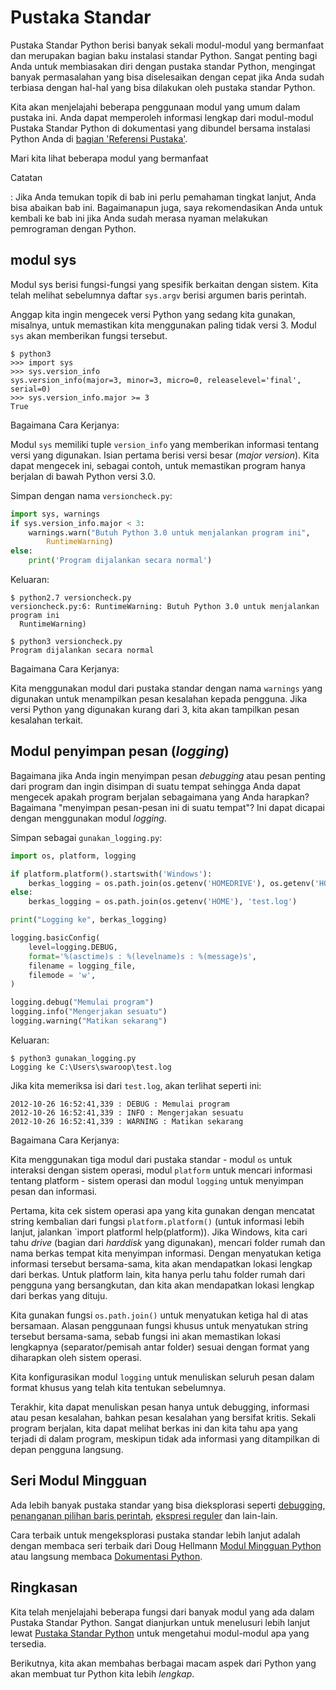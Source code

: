 # Pustaka Standar
Pustaka Standar Python berisi banyak sekali modul-modul yang bermanfaat dan merupakan bagian baku instalasi standar Python. Sangat penting bagi Anda untuk membiasakan diri dengan pustaka standar Python, mengingat banyak permasalahan yang bisa diselesaikan dengan cepat jika Anda sudah terbiasa dengan hal-hal yang bisa dilakukan oleh pustaka standar Python. 

Kita akan menjelajahi beberapa penggunaan modul yang umum dalam pustaka ini. Anda dapat memperoleh informasi lengkap dari modul-modul Pustaka Standar Python di dokumentasi yang dibundel bersama instalasi Python Anda di [ bagian 'Referensi Pustaka'](http://docs.python.org/py3k/library/index.html).

Mari kita lihat beberapa modul yang bermanfaat

Catatan

:   Jika Anda temukan topik di bab ini perlu pemahaman tingkat lanjut, Anda bisa abaikan bab ini. Bagaimanapun juga, saya rekomendasikan Anda untuk kembali ke bab ini jika Anda sudah merasa nyaman melakukan pemrograman dengan Python.

## modul sys 

Modul sys berisi fungsi-fungsi yang spesifik berkaitan dengan sistem. Kita telah melihat sebelumnya daftar `sys.argv` berisi argumen baris perintah.

Anggap kita ingin mengecek versi Python yang sedang kita gunakan, misalnya, untuk memastikan kita menggunakan paling tidak versi 3. Modul `sys` akan memberikan fungsi tersebut.

~~~
$ python3
>>> import sys
>>> sys.version_info
sys.version_info(major=3, minor=3, micro=0, releaselevel='final', serial=0)
>>> sys.version_info.major >= 3
True
~~~

Bagaimana Cara Kerjanya:

Modul `sys` memiliki tuple `version_info` yang memberikan informasi tentang versi yang digunakan. Isian pertama berisi versi besar (_major version_). Kita dapat mengecek ini, sebagai contoh, untuk memastikan program hanya berjalan di bawah Python versi 3.0.

Simpan dengan nama `versioncheck.py`:

~~~python
import sys, warnings
if sys.version_info.major < 3:
    warnings.warn("Butuh Python 3.0 untuk menjalankan program ini",
        RuntimeWarning)
else:
    print('Program dijalankan secara normal')
~~~

Keluaran:

~~~
$ python2.7 versioncheck.py
versioncheck.py:6: RuntimeWarning: Butuh Python 3.0 untuk menjalankan program ini
  RuntimeWarning)

$ python3 versioncheck.py
Program dijalankan secara normal
~~~

Bagaimana Cara Kerjanya:

Kita menggunakan modul dari pustaka standar dengan nama `warnings` yang digunakan untuk menampilkan pesan kesalahan kepada pengguna. Jika versi Python yang digunakan kurang dari 3, kita akan tampilkan pesan kesalahan terkait. 

## Modul penyimpan pesan (_logging_) 

Bagaimana jika Anda ingin menyimpan pesan _debugging_ atau pesan penting dari program dan ingin disimpan di suatu tempat sehingga Anda dapat mengecek apakah program berjalan sebagaimana yang Anda harapkan? Bagaimana "menyimpan pesan-pesan ini di suatu tempat"? Ini dapat dicapai dengan menggunakan modul _logging_.

Simpan sebagai `gunakan_logging.py`:

~~~python
import os, platform, logging

if platform.platform().startswith('Windows'):
    berkas_logging = os.path.join(os.getenv('HOMEDRIVE'), os.getenv('HOMEPATH'), 'test.log')
else:
    berkas_logging = os.path.join(os.getenv('HOME'), 'test.log')

print("Logging ke", berkas_logging)

logging.basicConfig(
    level=logging.DEBUG,
    format='%(asctime)s : %(levelname)s : %(message)s',
    filename = logging_file,
    filemode = 'w',
)

logging.debug("Memulai program")
logging.info("Mengerjakan sesuatu")
logging.warning("Matikan sekarang")
~~~

Keluaran:

~~~
$ python3 gunakan_logging.py
Logging ke C:\Users\swaroop\test.log
~~~

Jika kita memeriksa isi dari `test.log`, akan terlihat seperti ini:

~~~
2012-10-26 16:52:41,339 : DEBUG : Memulai program 
2012-10-26 16:52:41,339 : INFO : Mengerjakan sesuatu
2012-10-26 16:52:41,339 : WARNING : Matikan sekarang
~~~

Bagaimana Cara Kerjanya:

Kita menggunakan tiga modul dari pustaka standar - modul `os` untuk interaksi dengan sistem operasi, modul `platform` untuk mencari informasi tentang platform - sistem operasi dan modul `logging` untuk menyimpan pesan dan informasi.

Pertama, kita cek sistem operasi apa yang kita gunakan dengan mencatat string kembalian dari fungsi `platform.platform()` (untuk informasi lebih lanjut, jalankan `import platforml help(platform)). Jika Windows, kita cari tahu _drive_ (bagian dari _harddisk_ yang digunakan), mencari folder rumah dan nama berkas tempat kita menyimpan informasi. Dengan menyatukan ketiga informasi tersebut bersama-sama, kita akan mendapatkan lokasi lengkap dari berkas. Untuk platform lain, kita hanya perlu tahu folder rumah dari pengguna yang bersangkutan, dan kita akan mendapatkan lokasi lengkap dari berkas yang dituju.

Kita gunakan fungsi `os.path.join()` untuk menyatukan ketiga hal di atas bersamaan. Alasan penggunaan fungsi khusus untuk menyatukan string tersebut bersama-sama, sebab fungsi ini akan memastikan lokasi lengkapnya (separator/pemisah antar folder) sesuai dengan format yang diharapkan oleh sistem operasi. 

Kita konfigurasikan modul `logging` untuk menuliskan seluruh pesan dalam format khusus yang telah kita tentukan sebelumnya.

Terakhir, kita dapat menuliskan pesan hanya untuk debugging, informasi atau pesan kesalahan, bahkan pesan kesalahan yang bersifat kritis. Sekali program berjalan, kita dapat melihat berkas ini dan kita tahu apa yang terjadi di dalam program, meskipun tidak ada informasi yang ditampilkan di depan pengguna langsung.

## Seri Modul Mingguan 

Ada lebih banyak pustaka standar yang bisa dieksplorasi seperti [debugging](http://docs.python.org/py3k/library/pdb.html), [penanganan pilihan baris perintah](http://docs.python.org/py3k/library/argparse.html), [ekspresi reguler](http://docs.python.org/py3k/library/re.html) dan lain-lain.

Cara terbaik untuk mengeksplorasi pustaka standar lebih lanjut adalah dengan membaca seri terbaik dari Doug Hellmann [Modul Mingguan Python](http://www.doughellmann.com/projects/PyMOTW/) atau langsung membaca [Dokumentasi Python](http://docs.python.org/py3k/).

## Ringkasan 

Kita telah menjelajahi beberapa fungsi dari banyak modul yang ada dalam Pustaka Standar Python. Sangat dianjurkan untuk menelusuri lebih lanjut lewat [Pustaka Standar Python](http://docs.python.org/py3k/library/index.html) untuk mengetahui modul-modul apa yang tersedia. 

Berikutnya, kita akan membahas berbagai macam aspek dari Python yang akan membuat tur Python kita lebih *lengkap*.
